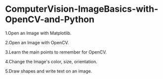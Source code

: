 # ComputerVision-ImageBasics-with-OpenCV-and-Python

1.Open an Image with Matplotlib.

2.Open an Image with OpenCV.

3.Learn the main points to remember for OpenCV.

4.Change the Image's color, size, orientation.

5.Draw shapes and write text on an image.
